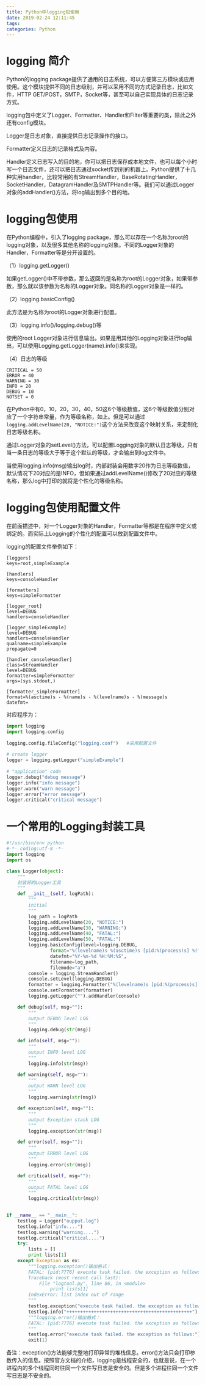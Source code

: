 ```yaml
---
title: Python中logging包使用
date: 2019-02-24 12:11:45
tags:
categories: Python
---
```


# logging 简介

Python的logging package提供了通用的日志系统，可以方便第三方模块或应用使用。这个模块提供不同的日志级别，并可以采用不同的方式记录日志，比如文件，HTTP GET/POST，SMTP，Socket等，甚至可以自己实现具体的日志记录方式。

logging包中定义了Logger、Formatter、Handler和Filter等重要的类，除此之外还有config模块。

Logger是日志对象，直接提供日志记录操作的接口。

Formatter定义日志的记录格式及内容。

Handler定义日志写入的目的地，你可以把日志保存成本地文件，也可以每个小时写一个日志文件，还可以把日志通过socket传到别的机器上。Python提供了十几种实用handler，比较常用的有StreamHandler，BaseRotatingHandler，SocketHandler，DatagramHandler及SMTPHandler等。我们可以通过Logger对象的addHandler()方法，将log输出到多个目的地。

# logging包使用

在Python编程中，引入了logging package，那么可以存在一个名称为root的logging对象，以及很多其他名称的logging对象。不同的Logger对象的Handler，Formatter等是分开设置的。

（1）logging.getLogger()

如果getLogger()中不带参数，那么返回的是名称为root的Logger对象，如果带参数，那么就以该参数为名称的Logger对象。同名称的Logger对象是一样的。

（2）logging.basicConfig()

此方法是为名称为root的Logger对象进行配置。

（3）logging.info()/logging.debug()等

使用的root Logger对象进行信息输出。如果是用其他的Logging对象进行log输出，可以使用Logging.getLogger(name).info()来实现。

（4）日志的等级

    CRITICAL = 50
    ERROR = 40
    WARNING = 30
    INFO = 20
    DEBUG = 10
    NOTSET = 0

在Python中有0，10，20，30，40，50这6个等级数值，这6个等级数值分别对应了一个字符串常量，作为等级名称，如上。但是可以通过`logging.addLevelName(20, "NOTICE:")`这个方法来改变这个映射关系，来定制化日志等级名称。

通过Logger对象的setLevel()方法，可以配置Logging对象的默认日志等级，只有当一条日志的等级大于等于这个默认的等级，才会输出到log文件中。

当使用logging.info(msg)输出log时，内部封装会用数字20作为日志等级数值，默认情况下20对应的是INFO，但如果通过addLevelName()修改了20对应的等级名称，那么log中打印的就将是个性化的等级名称。

# logging包使用配置文件

在前面描述中，对一个Logger对象的Handler，Formatter等都是在程序中定义或绑定的。而实际上Logging的个性化的配置可以放到配置文件中。

logging的配置文件举例如下：

```text
[loggers]
keys=root,simpleExample

[handlers]
keys=consoleHandler

[formatters]
keys=simpleFormatter

[logger_root]
level=DEBUG
handlers=consoleHandler

[logger_simpleExample]
level=DEBUG
handlers=consoleHandler
qualname=simpleExample
propagate=0

[handler_consoleHandler]
class=StreamHandler
level=DEBUG
formatter=simpleFormatter
args=(sys.stdout,)

[formatter_simpleFormatter]
format=%(asctime)s - %(name)s - %(levelname)s - %(message)s
datefmt=
```

对应程序为：

```python
import logging  
import logging.config  
  
logging.config.fileConfig("logging.conf")   #采用配置文件   
  
# create logger   
logger = logging.getLogger("simpleExample")  
  
# "application" code   
logger.debug("debug message")  
logger.info("info message")  
logger.warn("warn message")  
logger.error("error message")  
logger.critical("critical message")
```

# 一个常用的Logging封装工具

```python
#!/usr/bin/env python
#-*- coding:utf-8 -*-
import logging
import os

class Logger(object):
    """
    封装好的Logger工具
    """
    def __init__(self, logPath):
        """
        initial
        """
        log_path = logPath
        logging.addLevelName(20, "NOTICE:")
        logging.addLevelName(30, "WARNING:")
        logging.addLevelName(40, "FATAL:")
        logging.addLevelName(50, "FATAL:")
        logging.basicConfig(level=logging.DEBUG,
                format="%(levelname)s %(asctime)s [pid:%(process)s] %(filename)s %(message)s",
                datefmt="%Y-%m-%d %H:%M:%S",
                filename=log_path,
                filemode="a")
        console = logging.StreamHandler()
        console.setLevel(logging.DEBUG)
        formatter = logging.Formatter("%(levelname)s [pid:%(process)s] %(message)s")
        console.setFormatter(formatter)
        logging.getLogger("").addHandler(console)

    def debug(self, msg=""):
        """
        output DEBUG level LOG
        """
        logging.debug(str(msg))

    def info(self, msg=""):
        """
        output INFO level LOG
        """
        logging.info(str(msg))

    def warning(self, msg=""):
        """
        output WARN level LOG
        """
        logging.warning(str(msg))

    def exception(self, msg=""):
        """
        output Exception stack LOG
        """
        logging.exception(str(msg))

    def error(self, msg=""):
        """
        output ERROR level LOG
        """
        logging.error(str(msg))

    def critical(self, msg=""):
        """
        output FATAL level LOG
        """
        logging.critical(str(msg))
    

if __name__ == "__main__":
    testlog = Logger("oupput.log")
    testlog.info("info....")
    testlog.warning("warning....")
    testlog.critical("critical....")
    try:
        lists = []
        print lists[1]
    except Exception as ex:
        """logging.exception()输出格式：
        FATAL: [pid:7776] execute task failed. the exception as follows:
        Traceback (most recent call last):
            File "logtool.py", line 86, in <module>
                print lists[1]
        IndexError: list index out of range
        """
        testlog.exception("execute task failed. the exception as follows:")
        testlog.info("++++++++++++++++++++++++++++++++++++++++++++++")
        """logging.error()输出格式：
        FATAL: [pid:7776] execute task failed. the exception as follows:
        """
        testlog.error("execute task failed. the exception as follows:")
        exit(1)
```

备注：exception()方法能够完整地打印异常的堆栈信息。error()方法只会打印参数传入的信息。按照官方文档的介绍，logging是线程安全的，也就是说，在一个进程内的多个线程同时往同一个文件写日志是安全的。但是多个进程往同一个文件写日志是不安全的。
